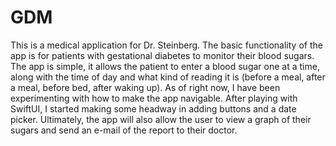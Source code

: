# GDM

This is a medical application for Dr. Steinberg. The basic functionality of the app is for patients with
gestational diabetes to monitor their blood sugars. The app is simple, it allows the patient to enter
a blood sugar one at a time, along with the time of day and what kind of reading it is (before a meal,
after a meal, before bed, after waking up). As of right now, I have been experimenting with how to
make the app navigable. After playing with SwiftUI, I started making some headway in adding
buttons and a date picker. Ultimately, the app will also allow the user to view a graph of their sugars
and send an e-mail of the report to their doctor.
